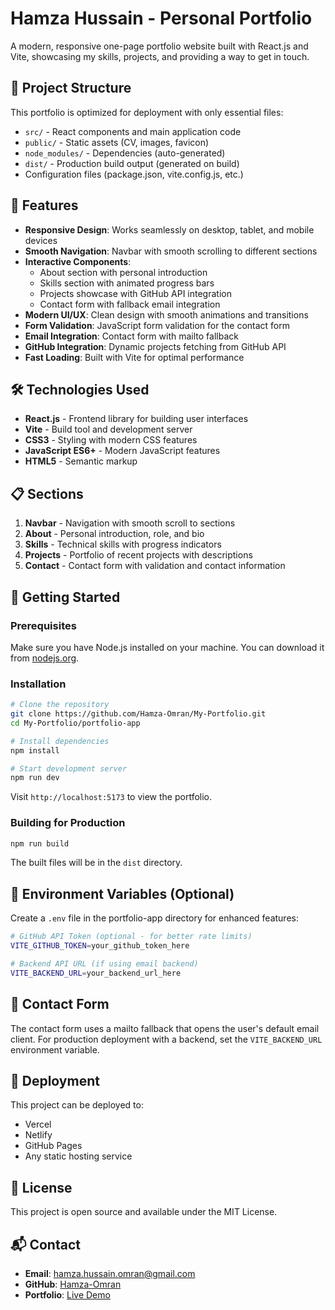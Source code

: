 # Hamza Hussain - Personal Portfolio

A modern, responsive one-page portfolio website built with React.js and Vite, showcasing my skills, projects, and providing a way to get in touch.

## 📁 Project Structure

This portfolio is optimized for deployment with only essential files:
- `src/` - React components and main application code
- `public/` - Static assets (CV, images, favicon)
- `node_modules/` - Dependencies (auto-generated)
- `dist/` - Production build output (generated on build)
- Configuration files (package.json, vite.config.js, etc.)

## 🚀 Features

- **Responsive Design**: Works seamlessly on desktop, tablet, and mobile devices
- **Smooth Navigation**: Navbar with smooth scrolling to different sections
- **Interactive Components**: 
  - About section with personal introduction
  - Skills section with animated progress bars
  - Projects showcase with GitHub API integration
  - Contact form with fallback email integration
- **Modern UI/UX**: Clean design with smooth animations and transitions
- **Form Validation**: JavaScript form validation for the contact form
- **Email Integration**: Contact form with mailto fallback
- **GitHub Integration**: Dynamic projects fetching from GitHub API
- **Fast Loading**: Built with Vite for optimal performance

## 🛠️ Technologies Used

- **React.js** - Frontend library for building user interfaces
- **Vite** - Build tool and development server
- **CSS3** - Styling with modern CSS features
- **JavaScript ES6+** - Modern JavaScript features
- **HTML5** - Semantic markup

## 📋 Sections

1. **Navbar** - Navigation with smooth scroll to sections
2. **About** - Personal introduction, role, and bio
3. **Skills** - Technical skills with progress indicators
4. **Projects** - Portfolio of recent projects with descriptions
5. **Contact** - Contact form with validation and contact information

## 🚀 Getting Started

### Prerequisites

Make sure you have Node.js installed on your machine. You can download it from [nodejs.org](https://nodejs.org/).

### Installation

```bash
# Clone the repository
git clone https://github.com/Hamza-Omran/My-Portfolio.git
cd My-Portfolio/portfolio-app

# Install dependencies
npm install

# Start development server
npm run dev
```

Visit `http://localhost:5173` to view the portfolio.

### Building for Production

```bash
npm run build
```

The built files will be in the `dist` directory.

## 🔧 Environment Variables (Optional)

Create a `.env` file in the portfolio-app directory for enhanced features:

```bash
# GitHub API Token (optional - for better rate limits)
VITE_GITHUB_TOKEN=your_github_token_here

# Backend API URL (if using email backend)
VITE_BACKEND_URL=your_backend_url_here
```

## 📧 Contact Form

The contact form uses a mailto fallback that opens the user's default email client. For production deployment with a backend, set the `VITE_BACKEND_URL` environment variable.

## 🚀 Deployment

This project can be deployed to:
- Vercel
- Netlify  
- GitHub Pages
- Any static hosting service

## 📄 License

This project is open source and available under the MIT License.

## 📬 Contact

- **Email**: hamza.hussain.omran@gmail.com
- **GitHub**: [Hamza-Omran](https://github.com/Hamza-Omran)
- **Portfolio**: [Live Demo](https://my-portfolio-theta-eight-89.vercel.app)
